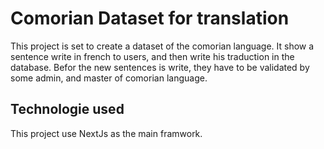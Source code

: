 # Comorian Dataset for translation

This project is set to create a dataset of the comorian language. It show a sentence write in french to users, and then write his traduction in the database. Befor the new sentences is write, they have to be validated by some admin, and master of comorian language.

## Technologie used

This project use NextJs as the main framwork. 
